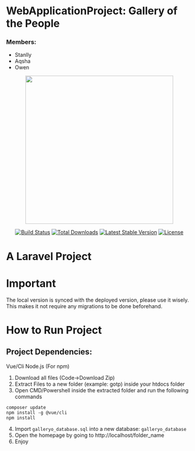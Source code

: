 # WebApplicationProject: Gallery of the People
### Members:
- Stanlly
- Aqsha
- Owen

<p align="center"><a href="https://laravel.com" target="_blank"><img src="https://raw.githubusercontent.com/laravel/art/master/logo-lockup/5%20SVG/2%20CMYK/1%20Full%20Color/laravel-logolockup-cmyk-red.svg" width="400"></a></p>

<p align="center">
<a href="https://travis-ci.org/laravel/framework"><img src="https://travis-ci.org/laravel/framework.svg" alt="Build Status"></a>
<a href="https://packagist.org/packages/laravel/framework"><img src="https://poser.pugx.org/laravel/framework/d/total.svg" alt="Total Downloads"></a>
<a href="https://packagist.org/packages/laravel/framework"><img src="https://poser.pugx.org/laravel/framework/v/stable.svg" alt="Latest Stable Version"></a>
<a href="https://packagist.org/packages/laravel/framework"><img src="https://poser.pugx.org/laravel/framework/license.svg" alt="License"></a>
</p>

# A Laravel Project

# Important
The local version is synced with the deployed version, please use it wisely. This makes it not require any migrations to be done beforehand.

# How to Run Project
## Project Dependencies:
Vue/Cli
Node.js (For npm)

1. Download all files (Code->Download Zip)
2. Extract Files to a new folder (example: gotp) inside your htdocs folder
3. Open CMD/Powershell inside the extracted folder and run the following commands
```
composer update
npm install -g @vue/cli
npm install
```
4. Import `galleryo_database.sql` into a new database: `galleryo_database`
5. Open the homepage by going to http://localhost/folder_name
6. Enjoy
